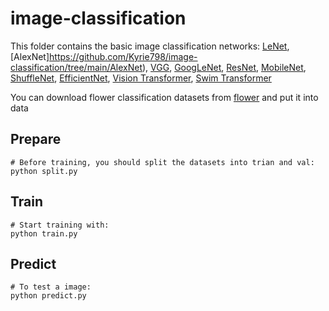 # image-classification
This folder contains the basic image classification networks: [LeNet](https://github.com/Kyrie798/image-classification/tree/main/LeNet), [AlexNet]https://github.com/Kyrie798/image-classification/tree/main/AlexNet), [VGG](https://github.com/Kyrie798/image-classification/tree/main/VGG), [GoogLeNet](https://github.com/Kyrie798/image-classification/tree/main/GoogLeNet), [ResNet](https://github.com/Kyrie798/image-classification/tree/main/ResNet), [MobileNet](https://github.com/Kyrie798/image-classification/tree/main/MobileNet), [ShuffleNet](https://github.com/Kyrie798/image-classification/tree/main/ShuffleNet), 
[EfficientNet](https://github.com/Kyrie798/image-classification/tree/main/EfficientNet), [Vision Transformer](https://github.com/Kyrie798/image-classification/tree/main/Vision_Transformer), [Swim Transformer](https://github.com/Kyrie798/image-classification/tree/main/Swim_Transformer)

You can download flower classification datasets from [flower](https://storage.googleapis.com/download.tensorflow.org/example_images/flower_photos.tgz) and put it into data  

## Prepare
```
# Before training, you should split the datasets into trian and val:
python split.py
```
## Train
```
# Start training with: 
python train.py
```

## Predict
```
# To test a image: 
python predict.py
```

